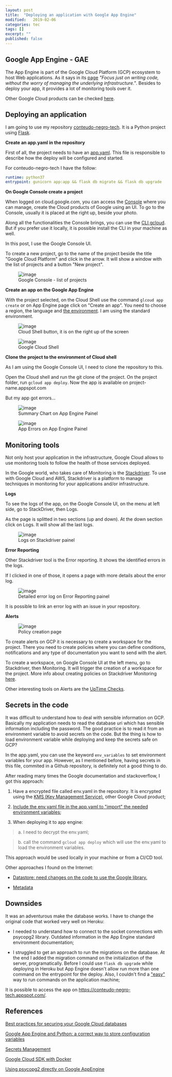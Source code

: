 ```yaml
---
layout: post
title:  "Deploying an application with Google App Engine"
modified:   2019-02-06
categories: tec
tags: [] 
excerpt: ""
published: false
---
```


## Google App Engine - GAE

The App Engine is  part of the Google Cloud Platform (GCP) ecosystem to host Web applications. As it says in its [page](https://cloud.google.com/appengine/) *"Focus just on writing code, without the worry of managing the underlying infrastructure."*. Besides to deploy your app, it provides a lot of monitoring tools over it.

Other Google Cloud products can be checked [here](https://cloud.google.com/products/).

## Deploying an application

I am going to use my repository [conteudo-negro-tech](https://github.com/NegraTec/conteudo-tech-negro). It is a Python project using [Flask](http://flask.pocoo.org/).

**Create an app.yaml in the repository**

First of all, the project needs to have an [app.yaml](https://cloud.google.com/appengine/docs/standard/go/config/appref). This file is responsible to describe how the deploy will be configured and started.

For conteudo-negro-tech I have the follow:

```yaml
runtime: python37
entrypoint: gunicorn app:app && flask db migrate && flask db upgrade
```

**On Google Console create a project**

When logged on cloud.google.com, you can access the [Console](https://cloud.google.com/cloud-console/) where you can manage, create the Cloud products of Google using an UI. To go to the Console, usually it is placed at the right up, beside your photo.

Along all the functionalities the Console brings, you can use the [CLI gcloud](https://cloud.google.com/sdk/gcloud/). But if you prefer use it locally, it is possible install the CLI in your machine as well.

In this post, I use the Google Console UI.

To create a new project, go to the name of the project beside the title "Google Cloud Platform" and click in the arrow. It will show a window with the list of projects and a button "New project".

<figure>
	<img src="/images/google-app-engine/google-console-new-project.png" alt="image">
	<figcaption>Google Console - list of projects</figcaption>
</figure>

**Create an app on the Google App Engine**

With the project selected, on the Cloud Shell use the command `glcoud app create` or on App Engine page click on "Create an app". You need to choose a region, the language and [the environment](https://cloud.google.com/appengine/docs/the-appengine-environments). I am using the standard environment.

<figure>
	<img src="/images/google-app-engine/google-cloud-shell-button.png" alt="image">
	<figcaption>Cloud Shell button, it is on the right up of the screen</figcaption>
</figure>

<figure>
	<img src="/images/google-app-engine/google-shell.png" alt="image">
	<figcaption>Google Cloud Shell</figcaption>
</figure>

**Clone the project to the environment of Cloud shell**

As I am using the Google Console UI, I need to clone the repository to this.

Open the Cloud shell and run the git clone of the project. On the project folder, run `gcloud app deploy`. Now the app is available on project-name.appspot.com

But my app got errors...

<figure>
	<img src="/images/google-app-engine/app-engine-chart-summary.png" alt="image">
	<figcaption>Summary Chart on App Engine Painel</figcaption>
</figure>

<figure>
	<img src="/images/google-app-engine/app-engine-found-errors.png" alt="image">
	<figcaption>App Errors on App Engine Painel</figcaption>
</figure>

## Monitoring tools

Not only host your application in the infrastructure, Google Cloud allows to use monitoring tools to follow the health of those services deployed.

In the Google world, who takes care of Monitoring is the [Stackdriver](https://cloud.google.com/stackdriver/). To use with Google Cloud and AWS, Stackdriver is a platform to manage  techniques in monitoring for your applications and/or infrastructure.

**Logs**

To see the logs of the app, on the Google Console UI, on the menu at left side, go to StackDriver, then Logs.

As the page is splitted in two sections (up and down). At the down section click on Logs. It will show all the last logs.

<figure>
	<img src="/images/google-app-engine/stackdriver-logs.png" alt="image">
	<figcaption>Logs on Stackdriver painel</figcaption>
</figure>


**Error Reporting**

Other Stackdriver tool is the Error reporting. It shows the identified errors in the logs.

If I clicked in one of those, it opens a page with more details about the error log.

<figure>
	<img src="/images/google-app-engine/stackdriver-error-reporting-detail.png" alt="image">
	<figcaption>Detailed error log on Error Reporting painel</figcaption>
</figure>

It is possible to link an error log with an issue in your repository.

**Alerts**

<figure>
	<img src="/images/google-app-engine/stackdriver-policy.png" alt="image">
	<figcaption>Policy creation page</figcaption>
</figure>

To create alerts on GCP it is necessary to create a workspace for the project. There you need to create policies where you can define conditions, notifications and any type of documentation you want to send with the alert.

To create a workspace, on Google Console UI at the left menu, go to Stackdriver, then Monitoring. It will trigger the creation of a workspace for the project. More info about creating policies on Stackdriver Monitoring [here](https://cloud.google.com/monitoring/alerts/ui-conditions-ga).

Other interesting tools on Alerts are the [UpTime Checks](https://cloud.google.com/monitoring/uptime-checks/).

## Secrets in the code

It was difficult to understand how to deal with sensible information on GCP. Basically my application needs to read the database uri which has sensible information including the password. The good practice is to read it from an environment variable to avoid secrets on the code. But the thing is how to load environment variable while deploying and keep the secrets safe on GCP?

In the app.yaml, you can use the keyword `env_variables` to set environment variables for your app. However, as I mentioned before, having secrets in this file, commited in a Github repository, is definitely not a good thing to do.

After reading many times the Google documentation and stackoverflow, I got this approach:

1. Have a encrypted file called env.yaml in the repository. It is encrypted using the [KMS (Key Management Service)](https://cloud.google.com/kms/), other Google Cloud product;

2. [Include the env.yaml file in the app.yaml to "import" the needed environment variables](https://github.com/NegraTec/conteudo-tech-negro/blob/master/app.yaml);

3. When deploying it to app engine:
 
 > a. I need to decrypt the env.yaml;
 
 > b. call the command `gcloud app deploy` which will use the env.yaml to load the environment variables.
 
 This approach would be used locally in your machine or from a CI/CD tool.

Other approaches I found on the Internet:

- [Datastore: need changes on the code to use the Google library.](https://stackoverflow.com/questions/22669528/securely-storing-environment-variables-in-gae-with-app-yaml)

- [Metadata](https://medium.com/google-cloud/google-compute-engine-metadata-service-de9d71ea44e0)

## Downsides

It was an adventurous make the database works. I have to change the original code that worked very well on Heroku: 

- I needed to understand how to connect to the socket connections with psycopg2 library. Outdated information in the App Engine standard environment documentation;

- I struggled to get an approach to run the migrations on the database. At the end I added the migration command on the initialization of the server, programatically. Before I could use `flask db upgrade` while deploying in Heroku but App Engine doesn't allow run more than one command on the entrypoint for the deploy. Also, I couldn't find a ["easy"](https://stackoverflow.com/questions/36698070/how-to-use-flask-migrate-with-google-app-engine) way to run commands on the application machine;

It is possible to access the app on https://conteudo-negro-tech.appspot.com/.

## References

[Best practices for securing your Google Cloud databases](https://cloud.google.com/blog/products/gcp/best-practices-for-securing-your-google-cloud-databases)

[Google App Engine and Python: a correct way to store configuration variables](https://www.andreafortuna.org/programming/google-app-engine-and-python-a-correct-way-to-store-configuration-variables/)

[Secrets Management](https://cloud.google.com/kms/docs/secret-management)

[Google Cloud SDK with Docker](https://hub.docker.com/r/google/cloud-sdk)

[Using psycopg2 directly on Google AppEngine](https://stackoverflow.com/questions/51061722/using-psycopg2-directly-on-google-appengine)




